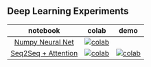 ## Deep Learning Experiments

| notebook | colab | demo |
|:--------:|:-----:|:----:|
| [Numpy Neural Net](https://github.com/msarmi9/dlxp/blob/master/colab/numpy-neural-net.ipynb) | [![colab](https://colab.research.google.com/assets/colab-badge.svg)](https://colab.research.google.com/github/msarmi9/dlxp/blob/master/colab/numpy-neural-net.ipynb) | |
| [Seq2Seq + Attention](https://github.com/msarmi9/dlxp/blob/master/colab/seq2seq.ipynb) | [![colab](https://colab.research.google.com/assets/colab-badge.svg)](https://colab.research.google.com/github/msarmi9/dlxp/blob/master/colab/seq2seq.ipynb) | [![colab](https://img.shields.io/badge/🤗-Open%20in%20Spaces-blue)](https://huggingface.co/spaces/msarmi9/multi30k) |
